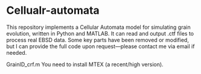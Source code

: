 # Cellualr-automata
This repository implements a Cellular Automata model for simulating grain evolution, written in Python and MATLAB. It can read and output .ctf files to process real EBSD data. Some key parts have been removed or modified, but I can provide the full code upon request—please contact me via email if needed.

GrainID_crf.m
You need to install MTEX (a recent/high version).
